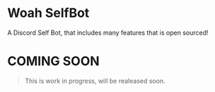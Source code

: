 # Woah SelfBot
A Discord Self Bot, that includes many features that is open sourced!

# COMING SOON
> This is work in progress, will be realeased soon. 
